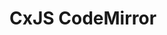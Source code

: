 # CxJS CodeMirror

  

<!-- #### Chout out out [Demo](https://angry-kirch-e6040c.netlify.app/dashboard) -->

  

<!-- Text Field component that allows you to add a custom mask on it. **_You need to bind the value to the store!_**

  

## Install

  

Mask Input Field can be installed with both Yarn and NPM:

  

`yarn add cx-mask-input-field`

  

`npm install cx-mask-input-field`

### You need to change the following loder in webpack.config.js:
  ```jsx
rules: [
	{
		test: /\.js$/,
		include: [p('common'), p('app'), /packages[\\\/]cx/, /node_modules[\\\/](cx|cx-react|cx-theme-\w*|cx-google-maps)[\\\/]/,
		use: { loader:  'babel-loader', options:  babelCfg },
	}
	...
```

Into: 

  ```jsx
{
	test: /\.js$/,
	include: [p('common'), p('app'), /packages[\\\/]cx/, /node_modules[\\\/](cx|cx-.+)[\\\/]/,],
	use: { loader:  'babel-loader', options:  babelCfg },
}
...
```
## Properties

  

#### `mask` : `string`

  

Mask string. Default format characters are:<br/>

  

`9`: `0-9`<br/>

  

`a`: `A-Z, a-z`<br/>

  

`*`: `A-Z, a-z, 0-9`

  

Any character can be escaped with a backslash. It will appear as a double backslash in JS strings. For example, a German phone mask with unremoveable prefix +49 will look like

  

```jsx

<MaskInputField  value-bind="data"  mask="+4\\9 99 999 99"  />;

<MaskInputField  value-bind="data"  mask={'+4\\\\9 99 999 99'}  />;

```

  

### `maskPlaceholder` : `string`

  

Character to cover unfilled parts of the mask. Default character is "\_". If set to null or empty string, unfilled parts will be empty as in ordinary input.

  

## Packages and Libraries

  

### react-input-mask

  

Component is based on [react-input-mask](https://www.npmjs.com/package/react-input-mask) component, which is wrapped in CxJS Widget. This makes it functional out-of-the-box, once you have bind value in the store.

  

## Example

  

```jsx

import { MaskInputField } from 'cx-mask-input-field';

<MaskInputField value-bind="data" mask="99.99.99.99" maskPlaceholder="_" />;

```

  

## License

  

This component is available under the terms of [the MIT license](LICENSE.md). -->